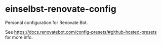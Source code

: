 # einselbst-renovate-config

Personal configuration for Renovate Bot.

See https://docs.renovatebot.com/config-presets/#github-hosted-presets for more info.
